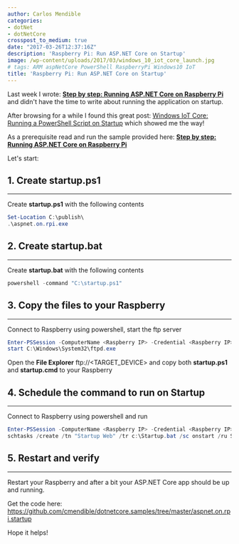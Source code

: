 ```yaml
---
author: Carlos Mendible
categories:
- dotNet
- dotNetCore
crosspost_to_medium: true
date: "2017-03-26T12:37:16Z"
description: 'Raspberry Pi: Run ASP.NET Core on Startup'
image: /wp-content/uploads/2017/03/windows_10_iot_core_launch.jpg
# tags: ARM aspNetCore PowerShell RaspberryPi Windows10 IoT
title: 'Raspberry Pi: Run ASP.NET Core on Startup'
---
```

Last week I wrote: **[Step by step: Running ASP.NET Core on Raspberry Pi](https://carlos.mendible.com/2017/03/21/step-by-step-running-aspnet-core-on-raspberry-pi/)** and didn't have the time to write about running the application on startup.

After browsing for a while I found this great post: [Windows IoT Core: Running a PowerShell Script on Startup](https://microsoft.hackster.io/en-US/falafel-software/windows-iot-core-running-a-powershell-script-on-startup-0aa534) which showed me the way!

As a prerequisite read and run the sample provided here: **[Step by step: Running ASP.NET Core on Raspberry Pi](https://carlos.mendible.com/2017/03/21/step-by-step-running-aspnet-core-on-raspberry-pi/)**

Let's start:

## 1. Create startup.ps1
---
Create **startup.ps1** with the following contents 
    
``` powershell
Set-Location C:\publish\
.\aspnet.on.rpi.exe
```

## 2. Create startup.bat
---
Create **startup.bat** with the following contents 
    
``` powershell
powershell -command "C:\startup.ps1"
```

## 3. Copy the files to your Raspberry
---
Connect to Raspberry using powershell, start the ftp server
    
``` powershell
Enter-PSSession -ComputerName <Raspberry IP> -Credential <Raspberry IP>\Administrator
start C:\Windows\System32\ftpd.exe
```

Open the **File Explorer** ftp://<TARGET_DEVICE> and copy both **startup.ps1** and **startup.cmd** to your Raspberry
      
## 4. Schedule the command to run on Startup
---      
Connect to Raspberry using powershell and run
     
          
``` powershell
Enter-PSSession -ComputerName <Raspberry IP> -Credential <Raspberry IP>\Administrator
schtasks /create /tn "Startup Web" /tr c:\Startup.bat /sc onstart /ru SYSTEM
```
      
## 5. Restart and verify
---      
Restart your Raspberry and after a bit your ASP.NET Core app should be up and running.
         
Get the code here: <a href="https://github.com/cmendible/dotnetcore.samples/tree/master/aspnet.on.rpi.startup">https://github.com/cmendible/dotnetcore.samples/tree/master/aspnet.on.rpi.startup</a>
  
Hope it helps!
  